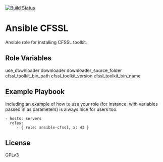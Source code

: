 [![Build Status](https://travis-ci.org/Protopopys/ansible-cfssl.svg?branch=master)](https://travis-ci.org/Protopopys/ansible-cfssl)

Ansible CFSSL
=========

Ansible role for installing CFSSL toolkit.

Role Variables
--------------

use_downloader
downloader
downloader_source_folder
cfssl_toolkit_bin_path
cfssl_toolkit_version
cfssl_toolkit_bin_name

Example Playbook
----------------

Including an example of how to use your role (for instance, with variables
passed in as parameters) is always nice for users too:

    - hosts: servers
      roles:
         - { role: ansible-cfssl, x: 42 }

License
-------

GPLv3

